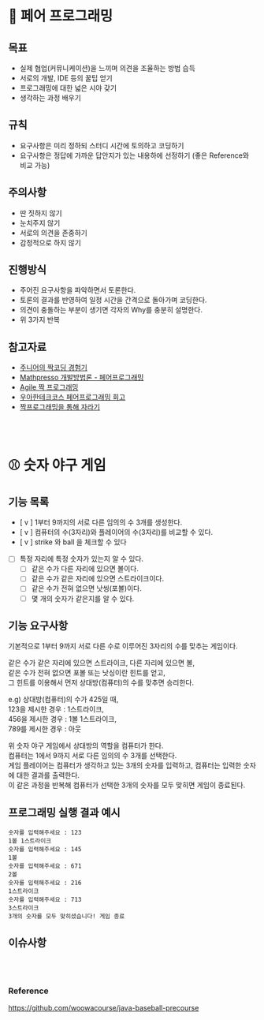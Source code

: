 # 👬  페어 프로그래밍
## 목표
  - 실제 협업(커뮤니케이션)을 느끼며 의견을 조율하는 방법 습득
  - 서로의 개발, IDE 등의 꿀팁 얻기
  - 프로그래밍에 대한 넓은 시야 갖기
  - 생각하는 과정 배우기

## 규칙
  - 요구사항은 미리 정하되 스터디 시간에 토의하고 코딩하기
  - 요구사항은 정답에 가까운 답안지가 있는 내용하에 선정하기 (좋은 Reference와 비교 가능)

## 주의사항
  - 딴 짓하지 않기
  - 눈치주지 않기
  - 서로의 의견을 존중하기
  - 감정적으로 하지 않기

## 진행방식
  - 주어진 요구사항을 파악하면서 토론한다.
  - 토론의 결과를 반영하여 일정 시간을 간격으로 돌아가며 코딩한다.
  - 의견이 충돌하는 부분이 생기면 각자의 Why를 충분히 설명한다.
  - 위 3가지 반복

## 참고자료
  - [주니어의 짝코딩 경험기](https://velog.io/@troflev/%EC%A3%BC%EB%8B%88%EC%96%B4%EC%9D%98-%EC%A7%9D%EC%BD%94%EB%94%A9-%EA%B2%BD%ED%97%98%EA%B8%B0-7njvfeief5)
  - [Mathpresso 개발방법론 - 페어프로그래밍](https://blog.mathpresso.com/mathpresso-%EA%B0%9C%EB%B0%9C%EB%B0%A9%EB%B2%95%EB%A1%A0-1-%ED%8E%98%EC%96%B4-%ED%94%84%EB%A1%9C%EA%B7%B8%EB%9E%98%EB%B0%8D-pair-programing-f7d07ac323d0)
  - [Agile 짝 프로그래밍](https://gmlwjd9405.github.io/2018/07/02/agile-pair-programming.html)
  - [우아한테크코스 페어프로그래밍 회고](https://pjh3749.tistory.com/247)
  - [짝프로그래밍을 통해 자라기](https://techblog.deepnatural.ai/2021/04/19/pair-programming)

<br><br>

# ⚾️  숫자 야구 게임
## 기능 목록

- [ v ] 1부터 9까지의 서로 다른 임의의 수 3개를 생성한다.
- [ v ] 컴퓨터의 수(3자리)와 플레이어의 수(3자리)를 비교할 수 있다.
- [ v ] strike 와 ball 을 체크할 수 있다
- [ ] 특정 자리에 특정 숫자가 있는지 알 수 있다.
    - [ ] 같은 수가 다른 자리에 있으면 볼이다.
    - [ ] 같은 수가 같은 자리에 있으면 스트라이크이다.
    - [ ] 같은 수가 전혀 없으면 낫씽(포볼)이다.
    - [ ] 몇 개의 숫자가 같은지를 알 수 있다.

## 기능 요구사항

기본적으로 1부터 9까지 서로 다른 수로 이루어진 3자리의 수를 맞추는 게임이다.

같은 수가 같은 자리에 있으면 스트라이크, 다른 자리에 있으면 볼,  
같은 수가 전혀 없으면 포볼 또는 낫싱이란 힌트를 얻고,  
그 힌트를 이용해서 먼저 상대방(컴퓨터)의 수를 맞추면 승리한다.

e.g) 상대방(컴퓨터)의 수가 425일 때,  
123을 제시한 경우 : 1스트라이크,  
456을 제시한 경우 : 1볼 1스트라이크,  
789를 제시한 경우 : 아웃

위 숫자 야구 게임에서 상대방의 역할을 컴퓨터가 한다.  
컴퓨터는 1에서 9까지 서로 다른 임의의 수 3개를 선택한다.  
게임 플레이어는 컴퓨터가 생각하고 있는 3개의 숫자를 입력하고, 컴퓨터는 입력한 숫자에 대한 결과를 출력한다.  
이 같은 과정을 반복해 컴퓨터가 선택한 3개의 숫자를 모두 맞히면 게임이 종료된다.  

## 프로그래밍 실행 결과 예시

```
숫자를 입력해주세요 : 123
1볼 1스트라이크
숫자를 입력해주세요 : 145
1볼
숫자를 입력해주세요 : 671
2볼
숫자를 입력해주세요 : 216
1스트라이크
숫자를 입력해주세요 : 713
3스트라이크
3개의 숫자를 모두 맞히셨습니다! 게임 종료
```

## 이슈사항

<br><br>

### Reference
https://github.com/woowacourse/java-baseball-precourse

